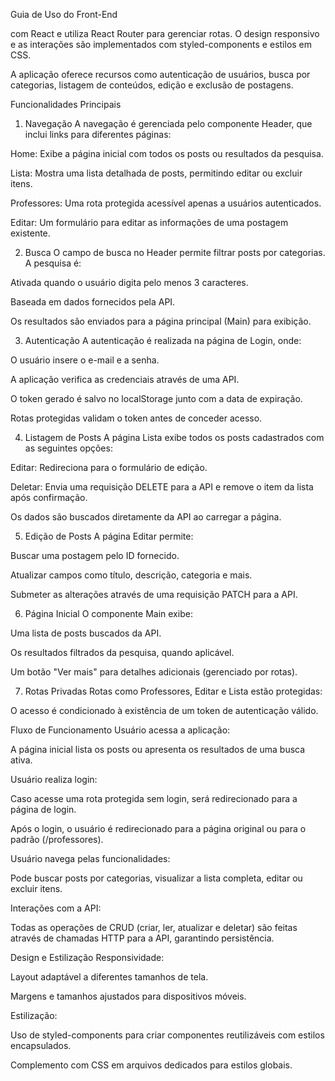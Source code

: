 Guia de Uso do Front-End



com React e utiliza React Router para gerenciar rotas. O design responsivo e as interações são implementados com styled-components e estilos em CSS.

A aplicação oferece recursos como autenticação de usuários, busca por categorias, listagem de conteúdos, edição e exclusão de postagens.

Funcionalidades Principais
1. Navegação
A navegação é gerenciada pelo componente Header, que inclui links para diferentes páginas:

Home: Exibe a página inicial com todos os posts ou resultados da pesquisa.

Lista: Mostra uma lista detalhada de posts, permitindo editar ou excluir itens.

Professores: Uma rota protegida acessível apenas a usuários autenticados.

Editar: Um formulário para editar as informações de uma postagem existente.

2. Busca
O campo de busca no Header permite filtrar posts por categorias. A pesquisa é:

Ativada quando o usuário digita pelo menos 3 caracteres.

Baseada em dados fornecidos pela API.

Os resultados são enviados para a página principal (Main) para exibição.

3. Autenticação
A autenticação é realizada na página de Login, onde:

O usuário insere o e-mail e a senha.

A aplicação verifica as credenciais através de uma API.

O token gerado é salvo no localStorage junto com a data de expiração.

Rotas protegidas validam o token antes de conceder acesso.

4. Listagem de Posts
A página Lista exibe todos os posts cadastrados com as seguintes opções:

Editar: Redireciona para o formulário de edição.

Deletar: Envia uma requisição DELETE para a API e remove o item da lista após confirmação.

Os dados são buscados diretamente da API ao carregar a página.

5. Edição de Posts
A página Editar permite:

Buscar uma postagem pelo ID fornecido.

Atualizar campos como título, descrição, categoria e mais.

Submeter as alterações através de uma requisição PATCH para a API.

6. Página Inicial
O componente Main exibe:

Uma lista de posts buscados da API.

Os resultados filtrados da pesquisa, quando aplicável.

Um botão "Ver mais" para detalhes adicionais (gerenciado por rotas).

7. Rotas Privadas
Rotas como Professores, Editar e Lista estão protegidas:

O acesso é condicionado à existência de um token de autenticação válido.

Fluxo de Funcionamento
Usuário acessa a aplicação:

A página inicial lista os posts ou apresenta os resultados de uma busca ativa.

Usuário realiza login:

Caso acesse uma rota protegida sem login, será redirecionado para a página de login.

Após o login, o usuário é redirecionado para a página original ou para o padrão (/professores).

Usuário navega pelas funcionalidades:

Pode buscar posts por categorias, visualizar a lista completa, editar ou excluir itens.

Interações com a API:

Todas as operações de CRUD (criar, ler, atualizar e deletar) são feitas através de chamadas HTTP para a API, garantindo persistência.

Design e Estilização
Responsividade:

Layout adaptável a diferentes tamanhos de tela.

Margens e tamanhos ajustados para dispositivos móveis.

Estilização:

Uso de styled-components para criar componentes reutilizáveis com estilos encapsulados.

Complemento com CSS em arquivos dedicados para estilos globais.